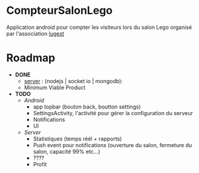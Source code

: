 # CompteurSalonLego

Application android pour compter les visiteurs lors du salon Lego organisé par l'association [lugest]


# Roadmap
- __DONE__
    - [server] : (nodejs | socket io | mongodb): 
    - Minimum Viable Product
- __TODO__
    - _Android_  
        - app topbar (bouton back, boutton settings)
        - SettingsActivity, l'activité pour gérer la configuration du serveur
        - Notifications
        - UI
    - _Server_
        - Statistiques (temps réél + rapports)
        - Push event pour notifications (ouverture du salon, fermeture du salon, capacité 99% etc...)
        - ????
        - Profit


[lugest]: (http://www.lugest.com/)
[server]: (https://git.devloop.fr/Jerome/ServerSalonLego)